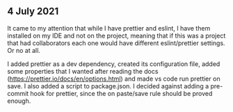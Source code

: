 ## 4 July 2021

It came to my attention that while I have prettier and eslint, I have them installed on my IDE and not on the project, meaning that if this was a project that had collaborators each one would have different eslint/prettier settings. Or no at all.

I added prettier as a dev dependency, created its configuration file, added some properties that I wanted after reading the docs (https://prettier.io/docs/en/options.html) and made vs code run prettier on save. I also added a script to package.json. I decided against adding a pre-commit hook for prettier, since the on paste/save rule should be proved enough.
